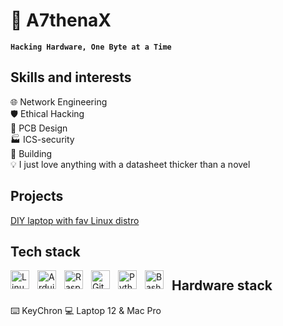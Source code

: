 # 💾 A7thenaX

**`Hacking Hardware, One Byte at a Time`**

## Skills and interests
🌐 Network Engineering   
🛡️ Ethical Hacking    
🔬 PCB Design    
🏭 ICS-security   
🔧 Building    
💡 I just love anything with a datasheet thicker than a novel  

## Projects
[DIY laptop with fav Linux distro](https://frame.work/be/en/laptop12)
  
## Tech stack   
<img align="left" alt="Linux" width="30px" style="padding-right:10px;" src="https://cdn.jsdelivr.net/gh/devicons/devicon/icons/linux/linux-original.svg" />
<img align="left" alt="Arduino" width="30px" style="padding-right:10px;" src="https://cdn.jsdelivr.net/gh/devicons/devicon/icons/arduino/arduino-original.svg" />
<img align="left" alt="Raspberry Pi" width="30px" style="padding-right:10px;" src="https://cdn.jsdelivr.net/gh/devicons/devicon/icons/raspberrypi/raspberrypi-original.svg" />
<img align="left" alt="GitHub" width="30px" style="padding-right:10px;" src="https://cdn.jsdelivr.net/gh/devicons/devicon/icons/github/github-original.svg" />
<img align="left" alt="Python" width="30px" style="padding-right:10px;" src="https://cdn.jsdelivr.net/gh/devicons/devicon/icons/python/python-original.svg" />
<img align="left" alt="Bash" width="30px" style="padding-right:10px;" src="https://cdn.jsdelivr.net/gh/devicons/devicon/icons/bash/bash-original.svg" />   

## Hardware stack

⌨️ KeyChron
💻 Laptop 12 & Mac Pro